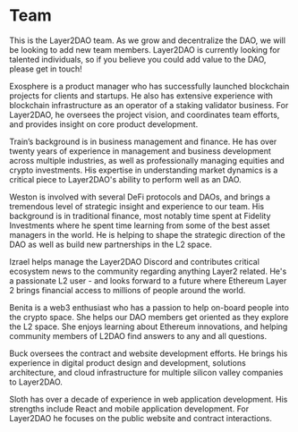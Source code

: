 # Team

This is the Layer2DAO team. As we grow and decentralize the DAO, we will be looking to add new team members. Layer2DAO is currently looking for talented individuals, so if you believe you could add value to the DAO, please get in touch!

Exosphere is a product manager who has successfully launched blockchain projects for clients and startups. He also has extensive experience with blockchain infrastructure as an operator of a staking validator business. For Layer2DAO, he oversees the project vision, and coordinates team efforts, and provides insight on core product development.



Train’s background is in business management and finance. He has over twenty years of experience in management and business development across multiple industries, as well as professionally managing equities and crypto investments. His expertise in understanding market dynamics is a critical piece to Layer2DAO's ability to perform well as an DAO.

Weston is involved with several DeFi protocols and DAOs, and brings a tremendous level of strategic insight and experience to our team. His background is in traditional finance, most notably time spent at Fidelity Investments where he spent time learning from some of the best asset managers in the world. He is helping to shape the strategic direction of the DAO as well as build new partnerships in the L2 space.

Izrael helps manage the Layer2DAO Discord and contributes critical ecosystem news to the community regarding anything Layer2 related. He's a passionate L2 user - and looks forward to a future where Ethereum Layer 2 brings financial access to millions of people around the world.

Benita is a web3 enthusiast who has a passion to help on-board people into the crypto space. She helps our DAO members get oriented as they explore the L2 space. She enjoys learning about Ethereum innovations, and helping community members of L2DAO find answers to any and all questions.



Buck oversees the contract and website development efforts. He brings his experience in digital product design and development, solutions architecture, and cloud infrastructure for multiple silicon valley companies to Layer2DAO.



Sloth has over a decade of experience in web application development. His strengths include React and mobile application development. For Layer2DAO he focuses on the public website and contract interactions.
